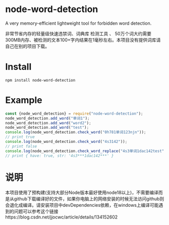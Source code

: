 # node-word-detection
A very memory-efficient lightweight tool for forbidden word detection.

非常节省内存的轻量级快速违禁词、词典库 检测工具 、 50万个词大约需要300MB内存、被检测的文本100+字内结果在1毫秒左右。本项目没有提供词库请自己在别的项目下载。
# Install
`npm install node-word-detection`
# Example
```js
const {node_word_detection} = require("node-word-detection");
node_word_detection.add_word("单词1");
node_word_detection.add_word("word2");
node_word_detection.add_word("test");
console.log(node_word_detection.check_word("0h781单词123njn"));
// print true
console.log(node_word_detection.check_word("4s3142"));
// print false
console.log(node_word_detection.check_word_replace("4s3单词1dac142test","***"));
// print { have: true, str: '4s3***1dac142***' }
```

# 说明
本项目使用了预构建(支持大部分Node版本最好使用node18以上)，不需要编译而是从github下载编译好的文件，如果你电脑上的网络安装的时候无法访问github则会退化成编译。请安装项目中devDependencies依赖，在windows上编译可能遇到的问题可以参考这个链接https://blog.csdn.net/jjocwc/article/details/134152602
